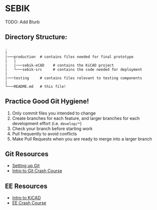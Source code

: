 # SEBIK
TODO: Add Blurb

## Directory Structure:
```
.
|
|───production  # contains files needed for final prototype
|   |
|   |───sebik-eCAD    # contains the KiCAD project
|   └───sebik-src     # contains the code needed for deployment
|
|───testing     # contains files relevant to testing components
|
└───README.md   # this file!
```

## Practice Good Git Hygiene!
1. Only commit files you intended to change
2. Create branches for each feature, and larger branches for each development effort (i.e. ```develop/*```)
3. Check your branch before starting work
4. Pull frequently to avoid conflicts
5. Make Pull Requests when you are ready to merge into a larger branch

## Git Resources

* [Setting up Git](https://fanatical-colossus-434.notion.site/Git-Installation-and-Setup-d07b7d1ab5544424876f9fd3b4a0b312)
* [Intro to Git Crash Course](https://fanatical-colossus-434.notion.site/Crash-Course-Intro-to-Git-809641611da9478b8f9cca8fd97e49fe)

## EE Resources

* [Intro to KiCAD](https://fanatical-colossus-434.notion.site/EE-Crashcourse-Using-Kicad-To-Design-Schematics-8c7091b07237425bae66616ad1f77371)
* [EE Crash Course](https://fanatical-colossus-434.notion.site/EE-Crash-Course-Hardware-2023-c0c7cd5b55cf401e87f8b6c2c8c84336)
